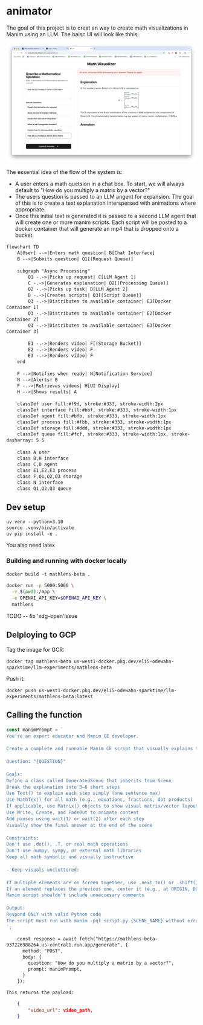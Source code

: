 # animator

The goal of this project is to creat an way to create math visualizations in Manim using an LLM. The baisc UI will look like thhis:

![docs/ui-mockup.png](docs/ui-mockup-v0.png)

The essential idea of the flow of the system is:

- A user enters a math quetsion in a chat box. To start, we will always default to "How do you multiply a matrix by a vector?"
- The users question is passed to an LLM angent for expansion. The goal of this is to create a text explanation interspersed with animations where appropriate.
- Once this initial text is generated it is passed to a second LLM agent that will create one or more manim scripts. Each script will be posted to a docker container that will generate an mp4 that is dropped onto a bucket.

```mermaid
flowchart TD
    A[User] -->|Enters math question| B[Chat Interface]
    B -->|Submits question| Q1[(Request Queue)]

    subgraph "Async Processing"
        Q1 -.->|Picks up request| C[LLM Agent 1]
        C -.->|Generates explanation| Q2[(Processing Queue)]
        Q2 -.->|Picks up task| D[LLM Agent 2]
        D -.->|Creates scripts| Q3[(Script Queue)]
        Q3 -.->|Distributes to available container| E1[Docker Container 1]
        Q3 -.->|Distributes to available container| E2[Docker Container 2]
        Q3 -.->|Distributes to available container| E3[Docker Container 3]

        E1 -.->|Renders video| F[(Storage Bucket)]
        E2 -.->|Renders video| F
        E3 -.->|Renders video| F
    end

    F -->|Notifies when ready| N[Notification Service]
    N -->|Alerts| B
    F -.->|Retrieves videos| H[UI Display]
    H -->|Shows results| A

    classDef user fill:#f9d, stroke:#333, stroke-width:2px
    classDef interface fill:#bbf, stroke:#333, stroke-width:1px
    classDef agent fill:#bfb, stroke:#333, stroke-width:1px
    classDef process fill:#fbb, stroke:#333, stroke-width:1px
    classDef storage fill:#ddd, stroke:#333, stroke-width:1px
    classDef queue fill:#fcf, stroke:#333, stroke-width:1px, stroke-dasharray: 5 5

    class A user
    class B,H interface
    class C,D agent
    class E1,E2,E3 process
    class F,Q1,Q2,Q3 storage
    class N interface
    class Q1,Q2,Q3 queue
```

## Dev setup

```
uv venv --python=3.10
source .venv/bin/activate
uv pip install -e .
```

You also need latex

### Building and running with docker locally

```
docker build -t mathlens-beta .
```

```bash
docker run -p 5000:5000 \
  -v $(pwd):/app \
  -e OPENAI_API_KEY=$OPENAI_API_KEY \
  mathlens
```

TODO -- fix 'xdg-open'issue

## Delploying to GCP

Tag the image for GCR:

```
docker tag mathlens-beta us-west1-docker.pkg.dev/eli5-odewahn-sparktime/llm-experiments/mathlens-beta
```

Push it:

```
docker push us-west1-docker.pkg.dev/eli5-odewahn-sparktime/llm-experiments/mathlens-beta:latest
```

## Calling the function

```javascript
const manimPrompt = `
You're an expert educator and Manim CE developer.

Create a complete and runnable Manim CE script that visually explains the following math question in a clear, step-by-step animation:

Question: "{QUESTION}"

Goals:
Define a class called GeneratedScene that inherits from Scene
Break the explanation into 3–6 short steps
Use Text() to explain each step simply (one sentence max)
Use MathTex() for all math (e.g., equations, fractions, dot products)
If applicable, use Matrix() objects to show visual matrix/vector layout
Use Write, Create, and FadeOut to animate content
Add pauses using wait(1) or wait(2) after each step
Visually show the final answer at the end of the scene

Constraints:
Don't use .dot(), .T, or real math operations
Don't use numpy, sympy, or external math libraries
Keep all math symbolic and visually instructive

- Keep visuals uncluttered:

If multiple elements are on screen together, use .next_to() or .shift() to space them
If an element replaces the previous one, center it (e.g., at ORIGIN, DOWN, or UP) so content stays vertically balanced
Manim script shouldn't include unneccesary comments

Output:
Respond ONLY with valid Python code
The script must run with manim -pql script.py {SCENE_NAME} without errors
`;
```

```
    const response = await fetch("https://mathlens-beta-937226988264.us-central1.run.app/generate", {
      method: "POST",
      body: {
        question: "How do you multiply a matrix by a vector?",
        prompt: manimPrompt,
      }
    });
```

    This returns the payload:

```json
    {
        "video_url": video_path,
    }
```
